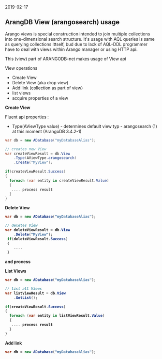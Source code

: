2019-02-17
<h2><strong>ArangDB View (arangosearch) usage</strong></h2>

Arango views is special construction intended to join multiple collections into one-dimensional search structure.
It's usage with AQL queries is same as querying collections ittself, bud due to lack of AQL-DDL
programmer have to deal with views within Arango manager or using HTTP api.

This (view) part of ARANGODB-net makes usage of View api 

View operations

- Create View
- Delete View (aka drop view)
- Add link (collection as part of view)
- list views
- acquire properties of a view

<b> Create View </b>

Fluent api properties :
  - Type(AViewType value) - determines default view typ - arangosearch (1) at this moment (ArangoDB 3.4.2-1)

```csharp
var db = new ADatabase("myDatabaseAlias");

// creates new View
var createViewResult = db.View
    .Type(AViewType.arangosearch)    
    .Create("MyView");
    
if(createViewResult.Success)   
{
  foreach (var entity in createViewResult.Value)
  {
   .... process result
  }
}
```   

<b> Delete View <b>
  
```csharp
var db = new ADatabase("myDatabaseAlias");

// deletes View
var deleteViewResult = db.View   
    .Delete("MyView");
 if(deleteViewResult.Success)  
 {
    ....
 }
```      
and process 
  
<b> List  Views</b>
```csharp
var db = new ADatabase("myDatabaseAlias");

// list all Views
var listViewResult = db.View   
    .GetList();
    
if(createViewResult.Success)   
{
  foreach (var entity in listViewResult.Value)
  {
   .... process result
  }
}    
```
<b>Add link <b>
    
```csharp
var db = new ADatabase("myDatabaseAlias");
```

